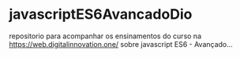 # javascriptES6AvancadoDio
repositorio para acompanhar os ensinamentos do curso na https://web.digitalinnovation.one/ sobre javascript ES6 - Avançado...

